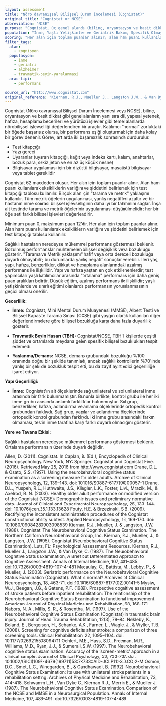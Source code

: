```yaml
---
layout: assessment
title: "Nöro davranışsal Bilişsel Durum İncelemesi (Cognistat)"
original_title: "Cognistat or NCSE"
abbreviation: "NCSE"
purpose: "Cognistat, üç genel alanda (bilinç, oryantasyon ve basit dikkat) ve beş ana alanda (dil, yapısal yetenek, hafıza, hesaplama becerileri ve yürütücü beceriler) nörobilişsel işlevselliği değerlendiren bir araçtır."
population: "İnme, Yaşlı Yetişkinler ve Geriatrik Bakım, Spesifik Olmayan Hasta Popülasyonu, Alzheimer Hastalığı ve İlerleyici Demans, Beyin Hasarı"
scoring: "Her alan için toplam puanlar alınır; alan ham puanı kullanılarak eksikliklerin varlığını ve şiddetini belirlemek için test kitapçığı tablosu kullanılır."
filter_tags:
  alan:
    - kognisyon
  populasyon:
    - inme
    - geriatri
    - alzheimer
    - travmatik-beyin-yaralanmasi
  arac-tipi:
    - performans

source_url: "http://www.cognistat.com"
original_reference: "Kiernan, R.J., Mueller J., Langston J.W., & Van Dyke, C. (1987). The Neurobehavioral Cognitive Status Examination, A Brief but Differentiated Approach to Cognitive Assessment. Annals of Internal Medicine, 107, 481–485. doi:10.7326/0003-4819-107-4-481"
---
```





Cognistat (Nöro davranışsal Bilişsel Durum İncelemesi veya NCSE), bilinç, oryantasyon ve basit dikkat gibi genel alanların yanı sıra dil, yapısal yetenek, hafıza, hesaplama becerileri ve yürütücü işlevler gibi temel alanlarda nörobilişsel işlevselliği değerlendiren bir araçtır. Katılımcı "normal" zorluktaki bir öğede başarısız olursa, bir performans eşiği oluşturmak için daha kolay bir görev denenir. Görev, art arda iki başarısızlık sonrasında durdurulur.


* Test kitapçığı
* Yazı gereci
* Uyaranlar (uyaran kitapçığı, kağıt veya indeks kartı, kalem, anahtarlar, bozuk para, sekiz jeton ve en az üç küçük nesne)
* Bilgisayar uygulaması için bir dizüstü bilgisayar, masaüstü bilgisayar veya tablet gereklidir


Cognistat 62 maddeden oluşur. Her alan için toplam puanlar alınır. Alan ham puanı kullanılarak eksikliklerin varlığını ve şiddetini belirlemek için test kitapçığı tablosu kullanılır. Birçok alan için "tarama ve metrik" yaklaşımı kullanılır. Tüm metrik öğelerin uygulanması, yanlış negatifleri azaltır ve bir hastanın inme sonrası bilişsel işlevselliğinin daha iyi bir tahminini sağlar. İnşa alt testinde tarama ve metrik öğelerinin uygulanması düşünülmelidir; her bir öğe seti farklı bilişsel işlevleri değerlendirir.


Minimum puan 0, maksimum puan 12'dir. Her alan için toplam puanlar alınır. Alan ham puanı kullanılarak eksikliklerin varlığını ve şiddetini belirlemek için test kitapçığı tablosu kullanılır.


Sağlıklı hastaların neredeyse mükemmel performans göstermesi beklenir. Bozulmuş performanslar muhtemelen bilişsel değişiklik veya bozukluğu gösterir. "Tarama ve Metrik yaklaşımı" hafif veya orta dereceli bozukluğa duyarlı olmayabilir; bu durumlarda yanlış negatif sonuçlar verebilir. İleri yaş, yapı, hafıza, benzerlikler, dikkat ve hesaplama alanlarındaki azalmış performans ile ilişkilidir. Yapı ve hafıza yaştan en çok etkilenenlerdir; test yapımcıları yaşlı katılımcılar arasında "ortalama" performans için daha geniş puan aralıkları belirtir. Düşük eğitim, azalmış performans ile ilişkilidir; yaşlı yetişkinlerde ve sınırlı eğitimi olanlarda performansın yorumlanmasının geçici olması önerilir.


**Geçerlilik:**

*   **İnme:** Cognistat, Mini Mental Durum Muayenesi (MMSE), Albert Testi ve Bilişsel Kapasite Tarama Sınavı (CCSE) gibi yaygın olarak kullanılan diğer değerlendirmelere göre bilişsel bozukluğa karşı daha fazla duyarlılık gösterir.

*   **Travmatik Beyin Hasarı (TBH):** Cognistat/NCSE, TBH'li kişilerde çeşitli şiddet ve ortamlarda meydana gelen spesifik bilişsel bozuklukları tespit edemedi.

*   **Yaşlanma/Demans:** NCSE, demans grubundaki bozukluğu %100 oranında doğru bir şekilde tanımladı, ancak sağlıklı kontrollerin %70'inde yanlış bir şekilde bozukluk tespit etti, bu da zayıf ayırt edici geçerliliğe işaret ediyor.

**Yapı Geçerliliği:**

*   **İnme:** Cognistat'ın alt ölçeklerinde sağ unilateral ve sol unilateral inme arasında bir fark bulunmamıştır. Bununla birlikte, kontrol grubu ile her iki inme grubu arasında anlamlı farklılıklar bulunmuştur. Sol grup, benzerlikler, hafıza, adlandırma ve anlama ölçeklerinde ortopedik kontrol grubundan farklıydı. Sağ grup, yapılar ve adlandırma ölçeklerinde ortopedik kontrol grubundan farklıydı. İki inme grubu arasındaki farkın olmaması, testin inme tarafına karşı farklı duyarlı olmadığını gösterir.

**Yere ve Tavana Etkisi:**

Sağlıklı hastaların neredeyse mükemmel performans göstermesi beklenir. Ortalama performansın üzerinde duyarlı değildir.


Allen, D. (2011). Cognistat. In Caplan, B. (Ed.), Encyclopedia of Clinical Neuropsychology. New York, NY: Springer.
Cognistat and Cognistat Five. (2016). Retrieved May 25, 2016 from http://www.cognistat.com
Drane, D.L. & Osato, S.S. (1997). Using the neurobehavioral cognitive status examination as a screening measure for older adults. Archive of Clinical Neuropsychology, 12, 139–143. doi: 10.1016/S0887-6177(96)00057-1
Drane, D.L., Yuspeh, R.L., Huthwaite, J.S., Klingler, L.K., Foster, L.M., Mrazik, M., & Axelrod, B. N. (2003). Healthy older adult performance on modified version of the Cognistat (NCSE): Demographic issues and preliminary normative data. Journal of Clinical and Experimental Neuropsychology, 25, 133–144. doi: 10.1076/jcen.25.1.133.13628
Fouty, H.E. & Brzezinski, S.B. (2009). Rectifying the inconsistent administration procedures of the Cognistat constructional ability subtest. Applied Neuropsychology, 16, 169-170. doi: 10.1080/09084280903098539
Kiernan, R.J., Mueller, J. & Langston, J.W. (1988). Cognistat: The Neurobehavioral Cognitive Status Examination. The Northern California Neurobehavioral Group, Inc.
Kiernan, R.J., Mueller, J., & Langston, J.W. (1995). Cognistat (Neurobehavioral Cognitive Status Examination). Lutz, FL: Psychological Assessment Resources.
Kiernan, R.J., Mueller J., Langston J.W., & Van Dyke, C. (1987). The Neurobehavioral Cognitive Status Examination, A Brief but Differentiated Approach to Cognitive Assessment. Annals of Internal Medicine, 107, 481–485. doi:10.7326/0003-4819-107-4-481
Macaulay, C., Battista, M., Lebby, P., & Mueller, J. (2003). Geriatric performance on the Neurobehavioral Cognitive Status Examination (Cognistat). What is normal? Archives of Clinical Neuropsychology, 18, 463-71. doi:10.1016/S0887-6177(02)00141-5
Mysiw, W.J., Beegan, J.G., & Gatens, P.F. (1989). Prospective cognitive assessment of stroke patients before inpatient rehabilitation: The relationship of the Neurobehavioral Cognitive Status Examination to functional improvement. American Journal of Physical Medicine and Rehabilitation, 68, 168-171.
Nabors, N. A., Millis, S. R., & Rosenthal, M. (1997). Use of the Neurobehavioral Cognitive Status Examination (Cognistat) in traumatic brain injury. Journal of Head Trauma Rehabilitation, 12(3), 79–84.
Nøkleby, K., Boland, E., Bergersen, H., Schanke, A.K., Farner, L., Wagle, J., & Wyller, T.B. (2008). Screening for cognitive deficits after stroke: a comparison of three screening tools. Clinical Rehabilitation, 22, 1095–1104. doi: 10.1177/0269215508094711
Oehlert, M.E., Hass, S.D., Freeman, M.R., Williams, M.D., Ryan, J.J., & Sumerall, S.W. (1997). The Neurobehavioral cognitive status examination: Accuracy of the ‘screen-metric’ approach in a clinical sample. Journal of Clinical Psychology, 53, 733-737. doi: 10.1002/(SICI)1097-4679(199711)53:7<733::AID-JCLP11>3.0.CO;2-M
Osmon, D.C., Smet, L.C., Winegarden, B., & Gandhawadi, B. (1992). Neurobehavioral Cognitive Status Examination: Its use with unilateral stroke patients in a rehabilitation setting. Archives of Physical Medicine and Rehabilitation, 73, 414-418.
Schwamm L.H., Van Dyke C., Kiernan R.J., Merrin E., & Mueller J. (1987). The Neurobehavioral Cognitive Status Examination, Comparison of the NCSE and MMSE in a Neurosurgical Population. Annals of Internal Medicine, 107, 486-491. doi:10.7326/0003-4819-107-4-486

```